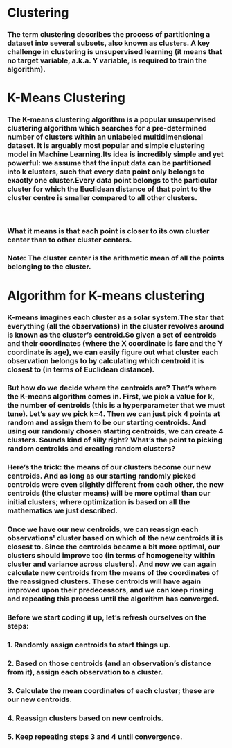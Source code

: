 # Clustering

### The term clustering describes the process of partitioning a dataset into several subsets, also known as clusters. A key challenge in clustering is unsupervised learning (it means that no target variable, a.k.a. Y variable, is required to train the algorithm).

# K-Means Clustering

### The K-means clustering algorithm is a popular unsupervised clustering algorithm which searches for a pre-determined number of clusters within an unlabeled multidimensional dataset. It is arguably most popular and simple clustering model in Machine Learning.Its idea is incredibly simple and yet powerful: we assume that the input data can be partitioned into k clusters, such that every data point only belongs to exactly one cluster.Every data point belongs to the particular cluster for which the Euclidean distance of that point to the cluster centre is smaller compared to all other clusters.
<br>

### What it means is that each point is closer to its own cluster center than to other cluster centers.
### Note: The cluster center is the arithmetic mean of all the points belonging to the cluster.

# Algorithm for K-means clustering

### K-means imagines each cluster as a solar system.The star that everything (all the observations) in the cluster revolves around is known as the cluster’s centroid.So given a set of centroids and their coordinates (where the X coordinate is fare and the Y coordinate is age), we can easily figure out what cluster each observation belongs to by calculating which centroid it is closest to (in terms of Euclidean distance).

### But how do we decide where the centroids are? That’s where the K-means algorithm comes in. First, we pick a value for k, the number of centroids (this is a hyperparameter that we must tune). Let’s say we pick k=4. Then we can just pick 4 points at random and assign them to be our starting centroids. And using our randomly chosen starting centroids, we can create $4$ clusters. Sounds kind of silly right? What’s the point to picking random centroids and creating random clusters?

### Here’s the trick: the means of our clusters become our new centroids. And as long as our starting randomly picked centroids were even slightly different from each other, the new centroids (the cluster means) will be more optimal than our initial clusters; where optimization is based on all the mathematics we just described.

### Once we have our new centroids, we can reassign each observations' cluster based on which of the new centroids it is closest to. Since the centroids became a bit more optimal, our clusters should improve too (in terms of homogeneity within cluster and variance across clusters). And now we can again calculate new centroids from the means of the coordinates of the reassigned clusters. These centroids will have again improved upon their predecessors, and we can keep rinsing and repeating this process until the algorithm has converged.

### Before we start coding it up, let’s refresh ourselves on the steps:
### 1. Randomly assign centroids to start things up.
### 2. Based on those centroids (and an observation’s distance from it), assign each observation to a cluster.
### 3. Calculate the mean coordinates of each cluster; these are our new centroids.
### 4. Reassign clusters based on new centroids.
### 5. Keep repeating steps 3 and 4 until convergence.





